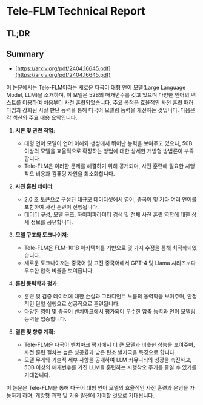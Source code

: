 # Tele-FLM Technical Report
## TL;DR
## Summary
- [https://arxiv.org/pdf/2404.16645.pdf](https://arxiv.org/pdf/2404.16645.pdf)

이 논문에서는 Tele-FLM이라는 새로운 다국어 대형 언어 모델(Large Language Model, LLM)을 소개하며, 이 모델은 52B의 매개변수를 갖고 있으며 다양한 언어의 텍스트를 이용하여 처음부터 사전 훈련되었습니다. 주요 목적은 효율적인 사전 훈련 패러다임과 강화된 사실 판단 능력을 통해 다국어 모델링 능력을 개선하는 것입니다. 다음은 각 섹션의 주요 내용 요약입니다.

1. **서론 및 관련 작업**:
   - 대형 언어 모델이 언어 이해와 생성에서 뛰어난 능력을 보여주고 있으나, 50B 이상의 모델을 효율적으로 확장하는 방법에 대한 상세한 개방형 방법론이 부족합니다.
   - Tele-FLM은 이러한 문제를 해결하기 위해 공개되며, 사전 훈련에 필요한 시행착오 비용과 컴퓨팅 자원을 최소화합니다.

2. **사전 훈련 데이터**:
   - 2.0 조 토큰으로 구성된 대규모 데이터셋에서 영어, 중국어 및 기타 여러 언어를 포함하여 사전 훈련이 진행됩니다.
   - 데이터 구성, 모델 구조, 하이퍼파라미터 검색 및 전체 사전 훈련 역학에 대한 상세 정보를 공유합니다.

3. **모델 구조와 토크나이저**:
   - Tele-FLM은 FLM-101B 아키텍처를 기반으로 몇 가지 수정을 통해 최적화되었습니다.
   - 새로운 토크나이저는 중국어 및 고전 중국어에서 GPT-4 및 Llama 시리즈보다 우수한 압축 비율을 보여줍니다.

4. **훈련 동력학과 평가**:
   - 훈련 및 검증 데이터에 대한 손실과 그라디언트 노름의 동력학을 보여주며, 안정적인 단일 실행으로 성공적으로 훈련됩니다.
   - 다양한 영어 및 중국어 벤치마크에서 평가되어 우수한 압축 능력과 언어 모델링 능력을 입증합니다.

5. **결론 및 향후 계획**:
   - Tele-FLM은 다국어 벤치마크 평가에서 더 큰 모델과 비슷한 성능을 보여주며, 사전 훈련 절차는 높은 성공률과 낮은 탄소 발자국을 특징으로 합니다.
   - 모델 무게와 기술적 세부 사항을 공개하여 LLM 커뮤니티의 성장을 촉진하고, 50B 이상의 매개변수를 가진 LLM을 훈련하는 시행착오 주기를 줄일 수 있기를 기대합니다.

이 논문은 Tele-FLM을 통해 다국어 대형 언어 모델의 효율적인 사전 훈련과 운영을 가능하게 하며, 개방형 과학 및 기술 발전에 기여할 것으로 기대됩니다.